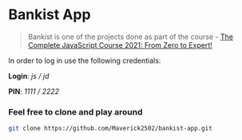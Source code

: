 # Bankist App
> Bankist is one of the projects done as part of the  course - [The Complete JavaScript Course 2021: From Zero to Expert!](https://www.udemy.com/course/the-complete-javascript-course/)


In order to log in use the following credentials:

**Login**: *js / jd*

**PIN**: *1111 / 2222*

### Feel free to clone and play around

```sh
git clone https://github.com/Maverick2502/bankist-app.git
```